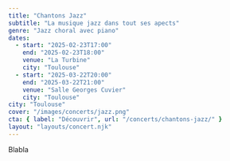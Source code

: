 ```yaml
---
title: "Chantons Jazz"
subtitle: "La musique jazz dans tout ses apects"
genre: "Jazz choral avec piano"
dates:
  - start: "2025-02-23T17:00"
    end: "2025-02-23T18:00"
    venue: "La Turbine"
    city: "Toulouse"
  - start: "2025-03-22T20:00"
    end: "2025-03-22T21:00"
    venue: "Salle Georges Cuvier"
    city: "Toulouse" 
city: "Toulouse"
cover: "/images/concerts/jazz.png"
cta: { label: "Découvrir", url: "/concerts/chantons-jazz/" }
layout: "layouts/concert.njk"    
---
```

Blabla